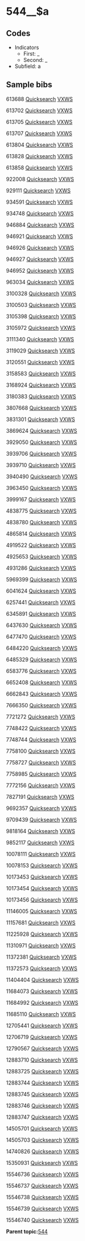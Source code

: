 # 544\_\_$a

## Codes

-   Indicators
    -   First: \_
    -   Second: \_
-   Subfield: a

## Sample bibs

613688 [Quicksearch](https://search.library.yale.edu/catalog/613688) [VXWS](http://prodorbis.library.yale.edu:7014/vxws/GetHoldingsService?bibId=613688)

613702 [Quicksearch](https://search.library.yale.edu/catalog/613702) [VXWS](http://prodorbis.library.yale.edu:7014/vxws/GetHoldingsService?bibId=613702)

613705 [Quicksearch](https://search.library.yale.edu/catalog/613705) [VXWS](http://prodorbis.library.yale.edu:7014/vxws/GetHoldingsService?bibId=613705)

613707 [Quicksearch](https://search.library.yale.edu/catalog/613707) [VXWS](http://prodorbis.library.yale.edu:7014/vxws/GetHoldingsService?bibId=613707)

613804 [Quicksearch](https://search.library.yale.edu/catalog/613804) [VXWS](http://prodorbis.library.yale.edu:7014/vxws/GetHoldingsService?bibId=613804)

613828 [Quicksearch](https://search.library.yale.edu/catalog/613828) [VXWS](http://prodorbis.library.yale.edu:7014/vxws/GetHoldingsService?bibId=613828)

613858 [Quicksearch](https://search.library.yale.edu/catalog/613858) [VXWS](http://prodorbis.library.yale.edu:7014/vxws/GetHoldingsService?bibId=613858)

922008 [Quicksearch](https://search.library.yale.edu/catalog/922008) [VXWS](http://prodorbis.library.yale.edu:7014/vxws/GetHoldingsService?bibId=922008)

929111 [Quicksearch](https://search.library.yale.edu/catalog/929111) [VXWS](http://prodorbis.library.yale.edu:7014/vxws/GetHoldingsService?bibId=929111)

934591 [Quicksearch](https://search.library.yale.edu/catalog/934591) [VXWS](http://prodorbis.library.yale.edu:7014/vxws/GetHoldingsService?bibId=934591)

934748 [Quicksearch](https://search.library.yale.edu/catalog/934748) [VXWS](http://prodorbis.library.yale.edu:7014/vxws/GetHoldingsService?bibId=934748)

946884 [Quicksearch](https://search.library.yale.edu/catalog/946884) [VXWS](http://prodorbis.library.yale.edu:7014/vxws/GetHoldingsService?bibId=946884)

946921 [Quicksearch](https://search.library.yale.edu/catalog/946921) [VXWS](http://prodorbis.library.yale.edu:7014/vxws/GetHoldingsService?bibId=946921)

946926 [Quicksearch](https://search.library.yale.edu/catalog/946926) [VXWS](http://prodorbis.library.yale.edu:7014/vxws/GetHoldingsService?bibId=946926)

946927 [Quicksearch](https://search.library.yale.edu/catalog/946927) [VXWS](http://prodorbis.library.yale.edu:7014/vxws/GetHoldingsService?bibId=946927)

946952 [Quicksearch](https://search.library.yale.edu/catalog/946952) [VXWS](http://prodorbis.library.yale.edu:7014/vxws/GetHoldingsService?bibId=946952)

963034 [Quicksearch](https://search.library.yale.edu/catalog/963034) [VXWS](http://prodorbis.library.yale.edu:7014/vxws/GetHoldingsService?bibId=963034)

3100328 [Quicksearch](https://search.library.yale.edu/catalog/3100328) [VXWS](http://prodorbis.library.yale.edu:7014/vxws/GetHoldingsService?bibId=3100328)

3100503 [Quicksearch](https://search.library.yale.edu/catalog/3100503) [VXWS](http://prodorbis.library.yale.edu:7014/vxws/GetHoldingsService?bibId=3100503)

3105398 [Quicksearch](https://search.library.yale.edu/catalog/3105398) [VXWS](http://prodorbis.library.yale.edu:7014/vxws/GetHoldingsService?bibId=3105398)

3105972 [Quicksearch](https://search.library.yale.edu/catalog/3105972) [VXWS](http://prodorbis.library.yale.edu:7014/vxws/GetHoldingsService?bibId=3105972)

3111340 [Quicksearch](https://search.library.yale.edu/catalog/3111340) [VXWS](http://prodorbis.library.yale.edu:7014/vxws/GetHoldingsService?bibId=3111340)

3119029 [Quicksearch](https://search.library.yale.edu/catalog/3119029) [VXWS](http://prodorbis.library.yale.edu:7014/vxws/GetHoldingsService?bibId=3119029)

3120551 [Quicksearch](https://search.library.yale.edu/catalog/3120551) [VXWS](http://prodorbis.library.yale.edu:7014/vxws/GetHoldingsService?bibId=3120551)

3158583 [Quicksearch](https://search.library.yale.edu/catalog/3158583) [VXWS](http://prodorbis.library.yale.edu:7014/vxws/GetHoldingsService?bibId=3158583)

3168924 [Quicksearch](https://search.library.yale.edu/catalog/3168924) [VXWS](http://prodorbis.library.yale.edu:7014/vxws/GetHoldingsService?bibId=3168924)

3180383 [Quicksearch](https://search.library.yale.edu/catalog/3180383) [VXWS](http://prodorbis.library.yale.edu:7014/vxws/GetHoldingsService?bibId=3180383)

3807668 [Quicksearch](https://search.library.yale.edu/catalog/3807668) [VXWS](http://prodorbis.library.yale.edu:7014/vxws/GetHoldingsService?bibId=3807668)

3831301 [Quicksearch](https://search.library.yale.edu/catalog/3831301) [VXWS](http://prodorbis.library.yale.edu:7014/vxws/GetHoldingsService?bibId=3831301)

3869624 [Quicksearch](https://search.library.yale.edu/catalog/3869624) [VXWS](http://prodorbis.library.yale.edu:7014/vxws/GetHoldingsService?bibId=3869624)

3929050 [Quicksearch](https://search.library.yale.edu/catalog/3929050) [VXWS](http://prodorbis.library.yale.edu:7014/vxws/GetHoldingsService?bibId=3929050)

3939706 [Quicksearch](https://search.library.yale.edu/catalog/3939706) [VXWS](http://prodorbis.library.yale.edu:7014/vxws/GetHoldingsService?bibId=3939706)

3939710 [Quicksearch](https://search.library.yale.edu/catalog/3939710) [VXWS](http://prodorbis.library.yale.edu:7014/vxws/GetHoldingsService?bibId=3939710)

3940490 [Quicksearch](https://search.library.yale.edu/catalog/3940490) [VXWS](http://prodorbis.library.yale.edu:7014/vxws/GetHoldingsService?bibId=3940490)

3963450 [Quicksearch](https://search.library.yale.edu/catalog/3963450) [VXWS](http://prodorbis.library.yale.edu:7014/vxws/GetHoldingsService?bibId=3963450)

3999167 [Quicksearch](https://search.library.yale.edu/catalog/3999167) [VXWS](http://prodorbis.library.yale.edu:7014/vxws/GetHoldingsService?bibId=3999167)

4838775 [Quicksearch](https://search.library.yale.edu/catalog/4838775) [VXWS](http://prodorbis.library.yale.edu:7014/vxws/GetHoldingsService?bibId=4838775)

4838780 [Quicksearch](https://search.library.yale.edu/catalog/4838780) [VXWS](http://prodorbis.library.yale.edu:7014/vxws/GetHoldingsService?bibId=4838780)

4865814 [Quicksearch](https://search.library.yale.edu/catalog/4865814) [VXWS](http://prodorbis.library.yale.edu:7014/vxws/GetHoldingsService?bibId=4865814)

4919522 [Quicksearch](https://search.library.yale.edu/catalog/4919522) [VXWS](http://prodorbis.library.yale.edu:7014/vxws/GetHoldingsService?bibId=4919522)

4925653 [Quicksearch](https://search.library.yale.edu/catalog/4925653) [VXWS](http://prodorbis.library.yale.edu:7014/vxws/GetHoldingsService?bibId=4925653)

4931286 [Quicksearch](https://search.library.yale.edu/catalog/4931286) [VXWS](http://prodorbis.library.yale.edu:7014/vxws/GetHoldingsService?bibId=4931286)

5969399 [Quicksearch](https://search.library.yale.edu/catalog/5969399) [VXWS](http://prodorbis.library.yale.edu:7014/vxws/GetHoldingsService?bibId=5969399)

6041624 [Quicksearch](https://search.library.yale.edu/catalog/6041624) [VXWS](http://prodorbis.library.yale.edu:7014/vxws/GetHoldingsService?bibId=6041624)

6257441 [Quicksearch](https://search.library.yale.edu/catalog/6257441) [VXWS](http://prodorbis.library.yale.edu:7014/vxws/GetHoldingsService?bibId=6257441)

6345891 [Quicksearch](https://search.library.yale.edu/catalog/6345891) [VXWS](http://prodorbis.library.yale.edu:7014/vxws/GetHoldingsService?bibId=6345891)

6437630 [Quicksearch](https://search.library.yale.edu/catalog/6437630) [VXWS](http://prodorbis.library.yale.edu:7014/vxws/GetHoldingsService?bibId=6437630)

6477470 [Quicksearch](https://search.library.yale.edu/catalog/6477470) [VXWS](http://prodorbis.library.yale.edu:7014/vxws/GetHoldingsService?bibId=6477470)

6484220 [Quicksearch](https://search.library.yale.edu/catalog/6484220) [VXWS](http://prodorbis.library.yale.edu:7014/vxws/GetHoldingsService?bibId=6484220)

6485329 [Quicksearch](https://search.library.yale.edu/catalog/6485329) [VXWS](http://prodorbis.library.yale.edu:7014/vxws/GetHoldingsService?bibId=6485329)

6583776 [Quicksearch](https://search.library.yale.edu/catalog/6583776) [VXWS](http://prodorbis.library.yale.edu:7014/vxws/GetHoldingsService?bibId=6583776)

6652408 [Quicksearch](https://search.library.yale.edu/catalog/6652408) [VXWS](http://prodorbis.library.yale.edu:7014/vxws/GetHoldingsService?bibId=6652408)

6662843 [Quicksearch](https://search.library.yale.edu/catalog/6662843) [VXWS](http://prodorbis.library.yale.edu:7014/vxws/GetHoldingsService?bibId=6662843)

7666350 [Quicksearch](https://search.library.yale.edu/catalog/7666350) [VXWS](http://prodorbis.library.yale.edu:7014/vxws/GetHoldingsService?bibId=7666350)

7721272 [Quicksearch](https://search.library.yale.edu/catalog/7721272) [VXWS](http://prodorbis.library.yale.edu:7014/vxws/GetHoldingsService?bibId=7721272)

7748422 [Quicksearch](https://search.library.yale.edu/catalog/7748422) [VXWS](http://prodorbis.library.yale.edu:7014/vxws/GetHoldingsService?bibId=7748422)

7748744 [Quicksearch](https://search.library.yale.edu/catalog/7748744) [VXWS](http://prodorbis.library.yale.edu:7014/vxws/GetHoldingsService?bibId=7748744)

7758100 [Quicksearch](https://search.library.yale.edu/catalog/7758100) [VXWS](http://prodorbis.library.yale.edu:7014/vxws/GetHoldingsService?bibId=7758100)

7758727 [Quicksearch](https://search.library.yale.edu/catalog/7758727) [VXWS](http://prodorbis.library.yale.edu:7014/vxws/GetHoldingsService?bibId=7758727)

7758985 [Quicksearch](https://search.library.yale.edu/catalog/7758985) [VXWS](http://prodorbis.library.yale.edu:7014/vxws/GetHoldingsService?bibId=7758985)

7772156 [Quicksearch](https://search.library.yale.edu/catalog/7772156) [VXWS](http://prodorbis.library.yale.edu:7014/vxws/GetHoldingsService?bibId=7772156)

7827191 [Quicksearch](https://search.library.yale.edu/catalog/7827191) [VXWS](http://prodorbis.library.yale.edu:7014/vxws/GetHoldingsService?bibId=7827191)

9692357 [Quicksearch](https://search.library.yale.edu/catalog/9692357) [VXWS](http://prodorbis.library.yale.edu:7014/vxws/GetHoldingsService?bibId=9692357)

9709439 [Quicksearch](https://search.library.yale.edu/catalog/9709439) [VXWS](http://prodorbis.library.yale.edu:7014/vxws/GetHoldingsService?bibId=9709439)

9818164 [Quicksearch](https://search.library.yale.edu/catalog/9818164) [VXWS](http://prodorbis.library.yale.edu:7014/vxws/GetHoldingsService?bibId=9818164)

9852117 [Quicksearch](https://search.library.yale.edu/catalog/9852117) [VXWS](http://prodorbis.library.yale.edu:7014/vxws/GetHoldingsService?bibId=9852117)

10078111 [Quicksearch](https://search.library.yale.edu/catalog/10078111) [VXWS](http://prodorbis.library.yale.edu:7014/vxws/GetHoldingsService?bibId=10078111)

10078153 [Quicksearch](https://search.library.yale.edu/catalog/10078153) [VXWS](http://prodorbis.library.yale.edu:7014/vxws/GetHoldingsService?bibId=10078153)

10173453 [Quicksearch](https://search.library.yale.edu/catalog/10173453) [VXWS](http://prodorbis.library.yale.edu:7014/vxws/GetHoldingsService?bibId=10173453)

10173454 [Quicksearch](https://search.library.yale.edu/catalog/10173454) [VXWS](http://prodorbis.library.yale.edu:7014/vxws/GetHoldingsService?bibId=10173454)

10173456 [Quicksearch](https://search.library.yale.edu/catalog/10173456) [VXWS](http://prodorbis.library.yale.edu:7014/vxws/GetHoldingsService?bibId=10173456)

11146005 [Quicksearch](https://search.library.yale.edu/catalog/11146005) [VXWS](http://prodorbis.library.yale.edu:7014/vxws/GetHoldingsService?bibId=11146005)

11157681 [Quicksearch](https://search.library.yale.edu/catalog/11157681) [VXWS](http://prodorbis.library.yale.edu:7014/vxws/GetHoldingsService?bibId=11157681)

11225928 [Quicksearch](https://search.library.yale.edu/catalog/11225928) [VXWS](http://prodorbis.library.yale.edu:7014/vxws/GetHoldingsService?bibId=11225928)

11310971 [Quicksearch](https://search.library.yale.edu/catalog/11310971) [VXWS](http://prodorbis.library.yale.edu:7014/vxws/GetHoldingsService?bibId=11310971)

11372381 [Quicksearch](https://search.library.yale.edu/catalog/11372381) [VXWS](http://prodorbis.library.yale.edu:7014/vxws/GetHoldingsService?bibId=11372381)

11372573 [Quicksearch](https://search.library.yale.edu/catalog/11372573) [VXWS](http://prodorbis.library.yale.edu:7014/vxws/GetHoldingsService?bibId=11372573)

11404404 [Quicksearch](https://search.library.yale.edu/catalog/11404404) [VXWS](http://prodorbis.library.yale.edu:7014/vxws/GetHoldingsService?bibId=11404404)

11684073 [Quicksearch](https://search.library.yale.edu/catalog/11684073) [VXWS](http://prodorbis.library.yale.edu:7014/vxws/GetHoldingsService?bibId=11684073)

11684992 [Quicksearch](https://search.library.yale.edu/catalog/11684992) [VXWS](http://prodorbis.library.yale.edu:7014/vxws/GetHoldingsService?bibId=11684992)

11685110 [Quicksearch](https://search.library.yale.edu/catalog/11685110) [VXWS](http://prodorbis.library.yale.edu:7014/vxws/GetHoldingsService?bibId=11685110)

12705441 [Quicksearch](https://search.library.yale.edu/catalog/12705441) [VXWS](http://prodorbis.library.yale.edu:7014/vxws/GetHoldingsService?bibId=12705441)

12706719 [Quicksearch](https://search.library.yale.edu/catalog/12706719) [VXWS](http://prodorbis.library.yale.edu:7014/vxws/GetHoldingsService?bibId=12706719)

12790567 [Quicksearch](https://search.library.yale.edu/catalog/12790567) [VXWS](http://prodorbis.library.yale.edu:7014/vxws/GetHoldingsService?bibId=12790567)

12883710 [Quicksearch](https://search.library.yale.edu/catalog/12883710) [VXWS](http://prodorbis.library.yale.edu:7014/vxws/GetHoldingsService?bibId=12883710)

12883725 [Quicksearch](https://search.library.yale.edu/catalog/12883725) [VXWS](http://prodorbis.library.yale.edu:7014/vxws/GetHoldingsService?bibId=12883725)

12883744 [Quicksearch](https://search.library.yale.edu/catalog/12883744) [VXWS](http://prodorbis.library.yale.edu:7014/vxws/GetHoldingsService?bibId=12883744)

12883745 [Quicksearch](https://search.library.yale.edu/catalog/12883745) [VXWS](http://prodorbis.library.yale.edu:7014/vxws/GetHoldingsService?bibId=12883745)

12883746 [Quicksearch](https://search.library.yale.edu/catalog/12883746) [VXWS](http://prodorbis.library.yale.edu:7014/vxws/GetHoldingsService?bibId=12883746)

12883747 [Quicksearch](https://search.library.yale.edu/catalog/12883747) [VXWS](http://prodorbis.library.yale.edu:7014/vxws/GetHoldingsService?bibId=12883747)

14505701 [Quicksearch](https://search.library.yale.edu/catalog/14505701) [VXWS](http://prodorbis.library.yale.edu:7014/vxws/GetHoldingsService?bibId=14505701)

14505703 [Quicksearch](https://search.library.yale.edu/catalog/14505703) [VXWS](http://prodorbis.library.yale.edu:7014/vxws/GetHoldingsService?bibId=14505703)

14740826 [Quicksearch](https://search.library.yale.edu/catalog/14740826) [VXWS](http://prodorbis.library.yale.edu:7014/vxws/GetHoldingsService?bibId=14740826)

15350931 [Quicksearch](https://search.library.yale.edu/catalog/15350931) [VXWS](http://prodorbis.library.yale.edu:7014/vxws/GetHoldingsService?bibId=15350931)

15546736 [Quicksearch](https://search.library.yale.edu/catalog/15546736) [VXWS](http://prodorbis.library.yale.edu:7014/vxws/GetHoldingsService?bibId=15546736)

15546737 [Quicksearch](https://search.library.yale.edu/catalog/15546737) [VXWS](http://prodorbis.library.yale.edu:7014/vxws/GetHoldingsService?bibId=15546737)

15546738 [Quicksearch](https://search.library.yale.edu/catalog/15546738) [VXWS](http://prodorbis.library.yale.edu:7014/vxws/GetHoldingsService?bibId=15546738)

15546739 [Quicksearch](https://search.library.yale.edu/catalog/15546739) [VXWS](http://prodorbis.library.yale.edu:7014/vxws/GetHoldingsService?bibId=15546739)

15546740 [Quicksearch](https://search.library.yale.edu/catalog/15546740) [VXWS](http://prodorbis.library.yale.edu:7014/vxws/GetHoldingsService?bibId=15546740)

**Parent topic:**[544](../../tags/544/544.md)

